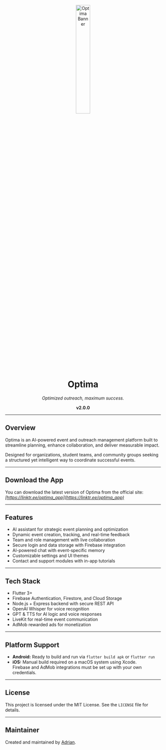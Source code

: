 <p align="center">
  <img src="https://i.ibb.co/PvZszgyC/logo-foreground.png" width="30%" alt="Optima Banner"/>
</p>

<h1 align="center">Optima</h1>
<p align="center"><em>Optimized outreach, maximum success.</em></p>
<p align="center"><strong>v2.0.0</strong></p>

---

## Overview

Optima is an AI-powered event and outreach management platform built to streamline planning, enhance collaboration, and deliver measurable impact.

Designed for organizations, student teams, and community groups seeking a structured yet intelligent way to coordinate successful events.

---

## Download the App

You can download the latest version of Optima from the official site:
     *[https://linktr.ee/optima_app](https://linktr.ee/optima_app)*

---
## Features

- AI assistant for strategic event planning and optimization
- Dynamic event creation, tracking, and real-time feedback
- Team and role management with live collaboration
- Secure login and data storage with Firebase integration
- AI-powered chat with event-specific memory
- Customizable settings and UI themes
- Contact and support modules with in-app tutorials

---

## Tech Stack

- Flutter 3+
- Firebase Authentication, Firestore, and Cloud Storage
- Node.js + Express backend with secure REST API
- OpenAI Whisper for voice recognition
- GPT & TTS for AI logic and voice responses
- LiveKit for real-time event communication
- AdMob rewarded ads for monetization

---

## Platform Support

- **Android:** Ready to build and run via `flutter build apk` or `flutter run`
- **iOS:** Manual build required on a macOS system using Xcode.  
  Firebase and AdMob integrations must be set up with your own credentials.

---

## License

This project is licensed under the MIT License. See the `LICENSE` file for details.

---

## Maintainer

Created and maintained by [Adrian](https://github.com/adisimaimulte1).
